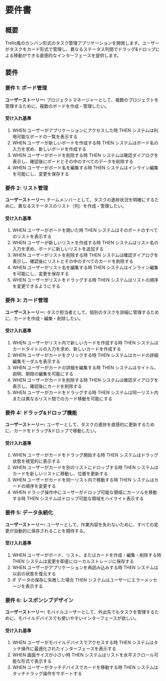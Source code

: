 # 要件書

## 概要

Trello風のカンバン形式のタスク管理アプリケーションを開発します。ユーザーがタスクをカード形式で管理し、異なるステータス列間でドラッグ&ドロップによる移動ができる直感的なインターフェースを提供します。

## 要件

### 要件 1: ボード管理

**ユーザーストーリー:** プロジェクトマネージャーとして、複数のプロジェクトを管理するために、複数のボードを作成・管理したい。

#### 受け入れ基準

1. WHEN ユーザーがアプリケーションにアクセスした時 THEN システムは利用可能なボードの一覧を表示する
2. WHEN ユーザーが新しいボードを作成する時 THEN システムはボード名の入力を求め、新しいボードを作成する
3. WHEN ユーザーがボードを削除する時 THEN システムは確認ダイアログを表示し、確認後にボードとその中のすべてのデータを削除する
4. WHEN ユーザーがボード名を編集する時 THEN システムはインライン編集を可能にし、変更を保存する

### 要件 2: リスト管理

**ユーザーストーリー:** チームメンバーとして、タスクの進捗状況を明確にするために、異なるステータスのリスト（列）を作成・管理したい。

#### 受け入れ基準

1. WHEN ユーザーがボードを開いた時 THEN システムはそのボードのすべてのリストを表示する
2. WHEN ユーザーが新しいリストを作成する時 THEN システムはリスト名の入力を求め、ボードに新しいリストを追加する
3. WHEN ユーザーがリストを削除する時 THEN システムは確認ダイアログを表示し、確認後にリストとその中のすべてのカードを削除する
4. WHEN ユーザーがリスト名を編集する時 THEN システムはインライン編集を可能にし、変更を保存する
5. WHEN ユーザーがリストをドラッグする時 THEN システムはリストの順序を変更できるようにする

### 要件 3: カード管理

**ユーザーストーリー:** タスク担当者として、個別のタスクを詳細に管理するために、カードを作成・編集・削除したい。

#### 受け入れ基準

1. WHEN ユーザーがリスト内で新しいカードを作成する時 THEN システムはカードタイトルの入力を求め、新しいカードを作成する
2. WHEN ユーザーがカードをクリックする時 THEN システムはカードの詳細編集モーダルを表示する
3. WHEN ユーザーがカードの詳細を編集する時 THEN システムはタイトル、説明、期限の編集を可能にする
4. WHEN ユーザーがカードを削除する時 THEN システムは確認ダイアログを表示し、確認後にカードを削除する
5. WHEN ユーザーがカードをドラッグする時 THEN システムは同一リスト内または異なるリスト間でのカード移動を可能にする

### 要件 4: ドラッグ&ドロップ機能

**ユーザーストーリー:** ユーザーとして、タスクの進捗を直感的に更新するために、カードをドラッグ&ドロップで移動したい。

#### 受け入れ基準

1. WHEN ユーザーがカードをドラッグ開始する時 THEN システムはドラッグ状態を視覚的に表示する
2. WHEN ユーザーがカードを別のリストにドロップする時 THEN システムはカードを新しいリストに移動し、位置を更新する
3. WHEN ユーザーがカードを同一リスト内で移動する時 THEN システムはカードの順序を変更する
4. WHEN ドラッグ操作中にユーザーがドロップ可能な領域にカーソルを移動する時 THEN システムはドロップ可能な領域をハイライト表示する

### 要件 5: データ永続化

**ユーザーストーリー:** ユーザーとして、作業内容を失わないために、すべての変更が自動的に保存されることを期待する。

#### 受け入れ基準

1. WHEN ユーザーがボード、リスト、またはカードを作成・編集・削除する時 THEN システムは変更を即座にローカルストレージに保存する
2. WHEN ユーザーがアプリケーションを再読み込みする時 THEN システムは以前の状態を復元する
3. IF データの保存に失敗した場合 THEN システムはユーザーにエラーメッセージを表示する

### 要件 6: レスポンシブデザイン

**ユーザーストーリー:** モバイルユーザーとして、外出先でもタスクを管理するために、モバイルデバイスでも使いやすいインターフェースが欲しい。

#### 受け入れ基準

1. WHEN ユーザーがモバイルデバイスでアクセスする時 THEN システムはタッチ操作に最適化されたインターフェースを表示する
2. WHEN 画面サイズが小さい時 THEN システムはリストを水平スクロール可能な形式で表示する
3. WHEN ユーザーがタッチデバイスでカードを移動する時 THEN システムはタッチドラッグ操作をサポートする